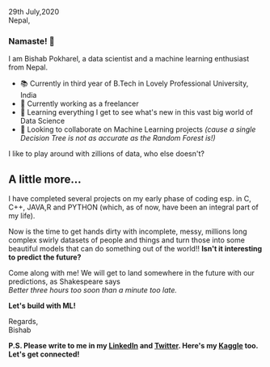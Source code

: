 29th July,2020
<br>Nepal,
### Namaste! 🙏
I am Bishab Pokharel, a data scientist and a machine learning enthusiast from Nepal. <br>
- 📚 Currently in third year of B.Tech in Lovely Professional University, India 
- 🔭 Currently working as a freelancer 
- 🌱 Learning everything I get to see what's new in this vast big world of Data Science
- 👯 Looking to collaborate on Machine Learning projects <i>(cause a single Decision Tree is not as accurate as the Random Forest is!)</i>

I like to play around with zillions of data, who else doesn't?

## A little more...
I have completed several projects on my early phase of coding esp. in C, C++, JAVA,R and PYTHON (which, as of now, have been an integral part of my life).

Now is the time to get hands dirty with incomplete, messy, millions long complex swirly datasets of people and things and turn those into some beautiful models that can do something out of the world!! <b> Isn't it interesting to predict the future? </b>

Come along with me! We will get to land somewhere in the future with our predictions, 
as Shakespeare says<br>
<i> Better three hours too soon than a minute too late.</i>
  
  <b> Let's build with ML!</b>

Regards,<br>
Bishab 
<br>

<b>P.S. Please write to me in my <a href="https://www.linkedin.com/in/bishabpokharel/">LinkedIn</a> and <a href="https://twitter.com/_bishab">Twitter</a>. Here's my <a href="https://www.kaggle.com/bishabpokharel">Kaggle</a> too. Let's get connected!
</b>
